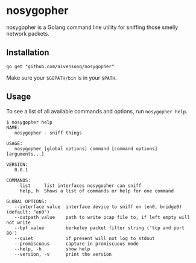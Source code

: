 # nosygopher

nosygopher is a Golang command line utility for sniffing those smelly network packets.

## Installation

```
go get "github.com/aivensong/nosygopher"
```

Make sure your `$GOPATH/bin` is in your `$PATH`.

## Usage

To see a list of all available commands and options, run `nosygopher help`.

```
$ nosygopher help
NAME:
   nosygopher - sniff things

USAGE:
   nosygopher [global options] command [command options] [arguments...]

VERSION:
   0.0.1

COMMANDS:
     list     list interfaces nosygopher can sniff
     help, h  Shows a list of commands or help for one command

GLOBAL OPTIONS:
   --interface value  interface device to sniff on (en0, bridge0) (default: "en0")
   --outpath value    path to write pcap file to, if left empty will not write
   --bpf value        berkeley packet filter string ('tcp and port 80')
   --quiet            if present will not log to stdout
   --promiscuous      capture in promiscuous mode
   --help, -h         show help
   --version, -v      print the version
```
